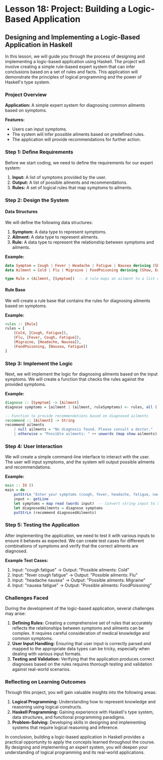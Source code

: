 # Lesson 18: Project: Building a Logic-Based Application

## Designing and Implementing a Logic-Based Application in Haskell

In this lesson, we will guide you through the process of designing and implementing a logic-based application using Haskell. The project will involve creating a simple rule-based expert system that can infer conclusions based on a set of rules and facts. This application will demonstrate the principles of logical programming and the power of Haskell's type system.

### Project Overview

**Application:** A simple expert system for diagnosing common ailments based on symptoms.

**Features:**
- Users can input symptoms.
- The system will infer possible ailments based on predefined rules.
- The application will provide recommendations for further action.

### Step 1: Define Requirements

Before we start coding, we need to define the requirements for our expert system:

1. **Input:** A list of symptoms provided by the user.
2. **Output:** A list of possible ailments and recommendations.
3. **Rules:** A set of logical rules that map symptoms to ailments.

### Step 2: Design the System

#### Data Structures

We will define the following data structures:

1. **Symptom:** A data type to represent symptoms.
2. **Ailment:** A data type to represent ailments.
3. **Rule:** A data type to represent the relationship between symptoms and ailments.

**Example:**

```haskell
data Symptom = Cough | Fever | Headache | Fatigue | Nausea deriving (Show, Eq)
data Ailment = Cold | Flu | Migraine | FoodPoisoning deriving (Show, Eq)

type Rule = (Ailment, [Symptom])  -- A rule maps an ailment to a list of symptoms
```

#### Rule Base

We will create a rule base that contains the rules for diagnosing ailments based on symptoms.

**Example:**

```haskell
rules :: [Rule]
rules = [
    (Cold, [Cough, Fatigue]),
    (Flu, [Fever, Cough, Fatigue]),
    (Migraine, [Headache, Nausea]),
    (FoodPoisoning, [Nausea, Fatigue])
]
```

### Step 3: Implement the Logic

Next, we will implement the logic for diagnosing ailments based on the input symptoms. We will create a function that checks the rules against the provided symptoms.

**Example:**

```haskell
diagnose :: [Symptom] -> [Ailment]
diagnose symptoms = [ailment | (ailment, ruleSymptoms) <- rules, all (`elem` symptoms) ruleSymptoms]

-- Function to provide recommendations based on diagnosed ailments
recommend :: [Ailment] -> String
recommend ailments
    | null ailments = "No diagnosis found. Please consult a doctor."
    | otherwise = "Possible ailments: " ++ unwords (map show ailments)
```

### Step 4: User Interaction

We will create a simple command-line interface to interact with the user. The user will input symptoms, and the system will output possible ailments and recommendations.

**Example:**

```haskell
main :: IO ()
main = do
    putStrLn "Enter your symptoms (cough, fever, headache, fatigue, nausea):"
    input <- getLine
    let symptoms = map read (words input)  -- Convert string input to Symptom data type
    let diagnosedAilments = diagnose symptoms
    putStrLn (recommend diagnosedAilments)
```

### Step 5: Testing the Application

After implementing the application, we need to test it with various inputs to ensure it behaves as expected. We can create test cases for different combinations of symptoms and verify that the correct ailments are diagnosed.

**Example Test Cases:**

1. Input: "cough fatigue" → Output: "Possible ailments: Cold"
2. Input: "fever cough fatigue" → Output: "Possible ailments: Flu"
3. Input: "headache nausea" → Output: "Possible ailments: Migraine"
4. Input: "nausea fatigue" → Output: "Possible ailments: FoodPoisoning"

### Challenges Faced

During the development of the logic-based application, several challenges may arise:

1. **Defining Rules:** Creating a comprehensive set of rules that accurately reflects the relationships between symptoms and ailments can be complex. It requires careful consideration of medical knowledge and common symptoms.
2. **User Input Handling:** Ensuring that user input is correctly parsed and mapped to the appropriate data types can be tricky, especially when dealing with various input formats.
3. **Testing and Validation:** Verifying that the application produces correct diagnoses based on the rules requires thorough testing and validation against real-world scenarios.

### Reflecting on Learning Outcomes

Through this project, you will gain valuable insights into the following areas:

1. **Logical Programming:** Understanding how to represent knowledge and reasoning using logical constructs.
2. **Haskell Programming:** Gaining experience with Haskell's type system, data structures, and functional programming paradigms.
3. **Problem-Solving:** Developing skills in designing and implementing systems that require logical reasoning and inference.

In conclusion, building a logic-based application in Haskell provides a practical opportunity to apply the concepts learned throughout the course. By designing and implementing an expert system, you will deepen your understanding of logical programming and its real-world applications.